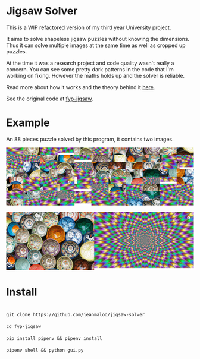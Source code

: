 # Jigsaw Solver

This is a WIP refactored version of my third year University project.

It aims to solve shapeless jigsaw puzzles without knowing the dimensions. Thus it can solve multiple images at the same time as well as cropped up puzzles.

At the time it was a research project and code quality wasn't really a concern. You can see some pretty dark patterns in the code that I'm working on fixing. However the maths holds up and the solver is reliable.

Read more about how it works and the theory behind it [here](https://jean-malo.com/files/jigsaw-solver.pdf).

See the original code at [fyp-jigsaw](https://github.com/jeanmalod/fyp-jigsaw).

# Example

An 88 pieces puzzle solved by this program, it contains two images.

![Sample shuffled puzzle. Contains two images](images/8_by_11_shuffled.jpg)


![Solution discovered by the solver.](images/8_by_11_solved.jpg)

# Install

```shell

git clone https://github.com/jeanmalod/jigsaw-solver

cd fyp-jigsaw

pip install pipenv && pipenv install

pipenv shell && python gui.py
```
